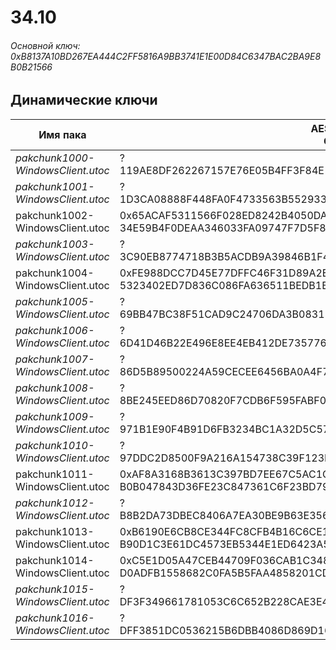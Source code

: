 # 34.10

###### Основной ключ: 0xB8137A10BD267EA444C2FF5816A9BB3741E1E00D84C6347BAC2BA9E8B0B21566

## Динамические ключи

| Имя пака                          | AES Ключ</br>GUID                                                                                       | HiRes Текстуры |
|-----------------------------------|---------------------------------------------------------------------------------------------------------|----------------|
| *pakchunk1000-WindowsClient.utoc* | ?</br>119AE8DF262267157E76E05B4FF3F84E 																  | ❌             |
| *pakchunk1001-WindowsClient.utoc* | ?</br>1D3CA08888F448FA0F4733563B552933 																  | ❌             |
| pakchunk1002-WindowsClient.utoc   | 0x65ACAF5311566F028ED8242B4050DA87B666E51AF59439FC12F4BCC14A655A1A</br>34E59B4F0DEAA346033FA09747F7D5F8 | ❌             |
| *pakchunk1003-WindowsClient.utoc* | ?</br>3C90EB8774718B3B5ACDB9A39846B1F4 																  | ✔️             |
| pakchunk1004-WindowsClient.utoc   | 0xFE988DCC7D45E77DFFC46F31D89A2E67E985DDC9CED4E7675373B249005A577D</br>5323402ED7D836C086FA636511BEDB1B | ✔️             |
| *pakchunk1005-WindowsClient.utoc* | ?</br>69BB47BC38F51CAD9C24706DA3B08315 																  | ❌             |
| *pakchunk1006-WindowsClient.utoc* | ?</br>6D41D46B22E496E8EE4EB412DE735776 																  | ❌             |
| *pakchunk1007-WindowsClient.utoc* | ?</br>86D5B89500224A59CECEE6456BA0A4F7 																  | ❌             |
| *pakchunk1008-WindowsClient.utoc* | ?</br>8BE245EED86D70820F7CDB6F595FABF0 																  | ❌             |
| *pakchunk1009-WindowsClient.utoc* | ?</br>971B1E90F4B91D6FB3234BC1A32D5C57 																  | ❌             |
| *pakchunk1010-WindowsClient.utoc* | ?</br>97DDC2D8500F9A216A154738C39F123E 																  | ❌             |
| pakchunk1011-WindowsClient.utoc   | 0xAF8A3168B3613C397BD7EE67C5AC1C924C114C3FB2E82CD3F13864943A9FBF1C</br>B0B047843D36FE23C847361C6F23BD79 | ✔️             |
| *pakchunk1012-WindowsClient.utoc* | ?</br>B8B2DA73DBEC8406A7EA30BE9B63E356 																  | ✔️             |
| pakchunk1013-WindowsClient.utoc   | 0xB6190E6CB8CE344FC8CFB4B16C6CE179528E58D090EE613DEE138CA36F93796E</br>B90D1C3E61DC4573EB5344E1ED6423A5 | ✔️             |
| pakchunk1014-WindowsClient.utoc   | 0xC5E1D05A47CEB44709F036CAB1C3487DEDE0A5F256B99110BA3084213499794C</br>D0ADFB1558682C0FA5B5FAA4858201CD | ✔️             |
| *pakchunk1015-WindowsClient.utoc* | ?</br>DF3F349661781053C6C652B228CAE3E4 																  | ❌             |
| *pakchunk1016-WindowsClient.utoc* | ?</br>DFF3851DC0536215B6DBB4086D869D16 																  | ✔️             |
